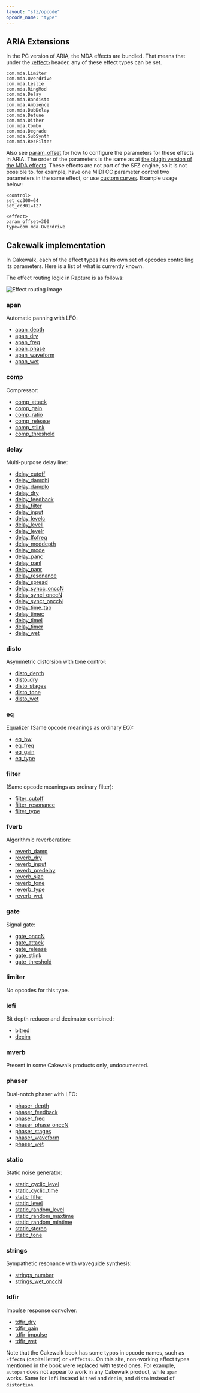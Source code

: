 ```yaml
---
layout: "sfz/opcode"
opcode_name: "type"
---
```


## ARIA Extensions

In the PC version of ARIA, the MDA effects are bundled. That means
that under the [‹effect›](/headers/effect) header, any of these effect types can be set.

```
com.mda.Limiter
com.mda.Overdrive
com.mda.Leslie
com.mda.RingMod
com.mda.Delay
com.mda.Bandisto
com.mda.Ambience
com.mda.DubDelay
com.mda.Detune
com.mda.Dither
com.mda.Combo
com.mda.Degrade
com.mda.SubSynth
com.mda.RezFilter
```

Also see [param_offset](/opcodes/param_offset) for how to
configure the parameters for these effects in ARIA.
The order of the parameters is the same as at [the plugin version of the MDA effects](http://mda.smartelectronix.com/).
These effects are not part of the SFZ engine, so it is not possible to, for
example, have one MIDI CC parameter control two parameters in the same effect,
or use [custom curves](/headers/curve). Example usage below:

```
<control>
set_cc300=64
set_cc301=127

<effect>
param_offset=300
type=com.mda.Overdrive
```

## Cakewalk implementation

In Cakewalk, each of the effect types has its own set of opcodes
controlling its parameters. Here is a list of what is currently known.

The effect routing logic in Rapture is as follows:

<img src="{{ '/assets/img/effect/routing.svg' | relative_path }}"
	class="img-fluid" alt="Effect routing image">

### apan
Automatic panning with LFO:
- [apan_depth](apan_depth)
- [apan_dry](apan_dry)
- [apan_freq](apan_freq)
- [apan_phase](apan_phase)
- [apan_waveform](apan_waveform)
- [apan_wet](apan_wet)

### comp
Compressor:
- [comp_attack](comp_attack)
- [comp_gain](comp_gain)
- [comp_ratio](comp_ratio)
- [comp_release](comp_release)
- [comp_stlink](comp_stlink)
- [comp_threshold](comp_threshold)

### delay
Multi-purpose delay line:
- [delay_cutoff](delay_cutoff)
- [delay_damphi](delay_damphi)
- [delay_damplo](delay_damplo)
- [delay_dry](delay_dry)
- [delay_feedback](delay_feedback)
- [delay_filter](delay_filter)
- [delay_input](delay_input)
- [delay_levelc](delay_levelc)
- [delay_levell](delay_levell)
- [delay_levelr](delay_levelr)
- [delay_lfofreq](delay_lfofreq)
- [delay_moddepth](delay_moddepth)
- [delay_mode](delay_mode)
- [delay_panc](delay_panc)
- [delay_panl](delay_panl)
- [delay_panr](delay_panr)
- [delay_resonance](delay_resonance)
- [delay_spread](delay_spread)
- [delay_syncc_onccN](delay_syncc_onccN)
- [delay_syncl_onccN](delay_syncl_onccN)
- [delay_syncr_onccN](delay_syncr_onccN)
- [delay_time_tap](delay_time_tap)
- [delay_timec](delay_timec)
- [delay_timel](delay_timel)
- [delay_timer](delay_timer)
- [delay_wet](delay_wet)

### disto
Asymmetric distorsion with tone control:
- [disto_depth](disto_depth)
- [disto_dry](disto_dry)
- [disto_stages](disto_stages)
- [disto_tone](disto_tone)
- [disto_wet](disto_wet)

### eq
Equalizer (Same opcode meanings as ordinary EQ):
- [eq_bw](eq_bw)
- [eq_freq](eq_freq)
- [eq_gain](eq_gain)
- [eq_type](eq_type)

### filter
(Same opcode meanings as ordinary filter):
- [filter_cutoff](filter_cutoff)
- [filter_resonance](filter_resonance)
- [filter_type](filter_type)

### fverb
Algorithmic reverberation:
- [reverb_damp](reverb_damp)
- [reverb_dry](reverb_dry)
- [reverb_input](reverb_input)
- [reverb_predelay](reverb_predelay)
- [reverb_size](reverb_size)
- [reverb_tone](reverb_tone)
- [reverb_type](reverb_type)
- [reverb_wet](reverb_wet)

### gate
Signal gate:
- [gate_onccN](gate_onccN)
- [gate_attack](gate_attack)
- [gate_release](gate_release)
- [gate_stlink](gate_stlink)
- [gate_threshold](gate_threshold)

### limiter
No opcodes for this type.

### lofi
Bit depth reducer and decimator combined:
- [bitred](bitred)
- [decim](decim)

### mverb
Present in some Cakewalk products only, undocumented.

### phaser
Dual-notch phaser with LFO:
- [phaser_depth](phaser_depth)
- [phaser_feedback](phaser_feedback)
- [phaser_freq](phaser_freq)
- [phaser_phase_onccN](phaser_phase_onccN)
- [phaser_stages](phaser_stages)
- [phaser_waveform](phaser_waveform)
- [phaser_wet](phaser_wet)

### static
Static noise generator:
- [static_cyclic_level](static_cyclic_level)
- [static_cyclic_time](static_cyclic_time)
- [static_filter](static_filter)
- [static_level](static_level)
- [static_random_level](static_random_level)
- [static_random_maxtime](static_random_maxtime)
- [static_random_mintime](static_random_mintime)
- [static_stereo](static_stereo)
- [static_tone](static_tone)

### strings
Sympathetic resonance with waveguide synthesis:
- [strings_number](strings_number)
- [strings_wet_onccN](strings_wet_onccN)

### tdfir
Impulse response convolver:
- [tdfir_dry](tdfir_dry)
- [tdfir_gain](tdfir_gain)
- [tdfir_impulse](tdfir_impulse)
- [tdfir_wet](tdfir_wet)

Note that the Cakewalk book has some typos in opcode names, such as `EffectN`
(capital letter) or `‹effects›`.
On this site, non-working effect types mentioned in the book were replaced with tested
ones. For example, `autopan` does not appear to work in any Cakewalk product, while
`apan` works. Same for `lofi` instead `bitred` and `decim`, and `disto` instead of
`distortion`.
